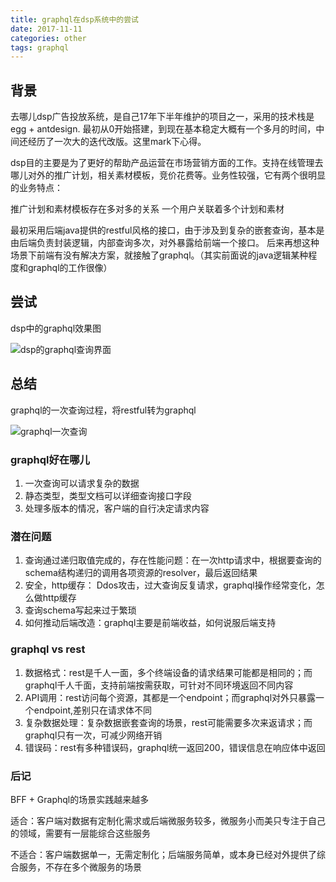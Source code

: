 ```yaml
---
title: graphql在dsp系统中的尝试
date: 2017-11-11
categories: other
tags: graphql
---
```


## 背景
去哪儿dsp广告投放系统，是自己17年下半年维护的项目之一，采用的技术栈是egg + antdesign. 最初从0开始搭建，到现在基本稳定大概有一个多月的时间，中间还经历了一次大的迭代改版。这里mark下心得。

dsp目的主要是为了更好的帮助产品运营在市场营销方面的工作。支持在线管理去哪儿对外的推广计划，相关素材模板，竞价花费等。业务性较强，它有两个很明显的业务特点：

推广计划和素材模板存在多对多的关系
一个用户关联着多个计划和素材

最初采用后端java提供的restful风格的接口，由于涉及到复杂的嵌套查询，基本是由后端负责封装逻辑，内部查询多次，对外暴露给前端一个接口。
后来再想这种场景下前端有没有解决方案，就接触了graphql。（其实前面说的java逻辑某种程度和graphql的工作很像）

## 尝试

dsp中的graphql效果图

![dsp的graphql查询界面](https://img-blog.csdnimg.cn/20181206221207909.png?x-oss-process=image/watermark,type_ZmFuZ3poZW5naGVpdGk,shadow_10,text_aHR0cHM6Ly9ibG9nLmNzZG4ubmV0L3RoengyNjVib2Jv,size_16,color_FFFFFF,t_70)

## 总结

graphql的一次查询过程，将restful转为graphql

![graphql一次查询](https://img-blog.csdnimg.cn/20181206221042111.png?x-oss-process=image/watermark,type_ZmFuZ3poZW5naGVpdGk,shadow_10,text_aHR0cHM6Ly9ibG9nLmNzZG4ubmV0L3RoengyNjVib2Jv,size_16,color_FFFFFF,t_70)

### graphql好在哪儿
1. 一次查询可以请求复杂的数据
2. 静态类型，类型文档可以详细查询接口字段
3. 处理多版本的情况，客户端的自行决定请求内容

### 潜在问题
1. 查询通过递归取值完成的，存在性能问题：在一次http请求中，根据要查询的schema结构递归的调用各项资源的resolver，最后返回结果
2. 安全，http缓存： Ddos攻击，过大查询反复请求，graphql操作经常变化，怎么做http缓存
3. 查询schema写起来过于繁琐
4. 如何推动后端改造：graphql主要是前端收益，如何说服后端支持

### graphql vs rest

1. 数据格式：rest是千人一面，多个终端设备的请求结果可能都是相同的；而graphql千人千面，支持前端按需获取，可针对不同环境返回不同内容
2. API调用：rest访问每个资源，其都是一个endpoint；而graphql对外只暴露一个endpoint,差别只在请求体不同
3. 复杂数据处理：复杂数据嵌套查询的场景，rest可能需要多次来返请求；而graphql只有一次，可减少网络开销
4. 错误码：rest有多种错误码，graphql统一返回200，错误信息在响应体中返回

### 后记
BFF + Graphql的场景实践越来越多

适合：客户端对数据有定制化需求或后端微服务较多，微服务小而美只专注于自己的领域，需要有一层能综合这些服务

不适合：客户端数据单一，无需定制化；后端服务简单，或本身已经对外提供了综合服务，不存在多个微服务的场景